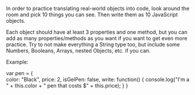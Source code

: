 In order to practice translating real-world objects into code, look around the room and pick 10 things you can see. Then write them as 10 JavaScript objects.

Each object should have at least 3 properties and one method, but you can add as many properties/methods as you want if you want to get even more practice. Try to not make everything a String type too, but include some Numbers, Booleans, Arrays, nested Objects, etc. if you can.

Example:

var pen = {  
    color: "Black",
    price: 2,
    isGelPen: false,
    write: function() {
        console.log("I'm a " + this.color + " pen that costs $" + this.price);
    }
}